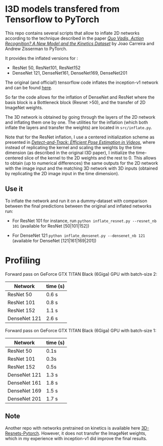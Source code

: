 I3D models transfered from Tensorflow to PyTorch
================================================

This repo contains several scripts that allow to inflate 2D networks according to the technique described in 
the paper [*Quo Vadis, Action Recognition? A New Model and the Kinetics Dataset*](https://arxiv.org/abs/1705.07750) by Joao Carreira and Andrew Zisserman to PyTorch.

It provides the inflated versions for :
- ResNet 50, ResNet101, ResNet152
- DenseNet 121, DenseNet161, DenseNet169, DenseNet201

The original (and official!) tensorflow code inflates the inception-v1 network and can be found [here](https://github.com/deepmind/kinetics-i3d/).

So far the code allows for the inflation of DenseNet and ResNet where the basis block is a Bottleneck block (Resnet >50), and the transfer of 2D ImageNet weights.

The 3D network is obtained by going through the layers of the 2D network and inflating them one by one.
The utilities for the inflation (which both inflate the layers and transfer the weights) are located in `src/inflate.py`.

Note that for the ResNet inflation, I use a centered initialization scheme as presented in [*Detect-and-Track: Efficient Pose Estimation in Videos*](https://arxiv.org/abs/1712.09184), where instead of replicating the kernel and scaling the weights by the time dimension (as described in the original I3D paper), I initialize the time-centered slice of the kernel to the 2D weights and the rest to 0.
This allows to obtain (up to numerical differences) the same outputs for the 2D network with the image input and the matching 3D network with 3D inputs (obtained by replicating the 2D image input in the time dimension).

## Use it

To inflate the network and run it on a dummy-dataset with comparison between the final predictions between the original and inflated networks run:

- For ResNet 101 for instance, run `python inflate_resnet.py --resnet_nb 101`  (available for ResNet [50|101|152])

- For DenseNet 121 `python inflate_densenet.py --densenet_nb 121` (available for DenseNet [121|161|169|201])


# Profiling

Forward pass on  GeForce GTX TITAN Black (6Giga) GPU with batch-size 2:

| Network     | time (s)|
|-------------|---------|
| ResNet 50   | 0.6 s  |
| ResNet 101  | 0.8 s  |
| ResNet 152  | 1.1 s  |
| DenseNet 121| 2.6 s  |

Forward pass on  GeForce GTX TITAN Black (6Giga) GPU with batch-size 1:

| Network     | time (s)|
|-------------|---------|
| ResNet 50   |  0.1s   |
| ResNet 101  |  0.3s   |
| ResNet 152  |  0.5s   |
| DenseNet 121| 1.3 s   |
| DenseNet 161| 1.8 s   |
| DenseNet 169| 1.5 s   |
| DenseNet 201| 1.7 s   |

## Note

Another repo with networks pretrained on kinetics is available here [3D-Resnets-Pytorch](https://github.com/kenshohara/3D-ResNets-PyTorch/).
However, it does not transfer the ImageNet weights, which in my experience with inception-v1 did improve the final results.
